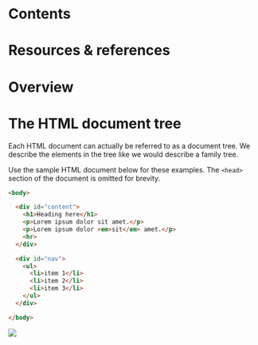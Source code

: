 # Contents

# Resources & references

# Overview

# The HTML document tree
Each HTML document can actually be referred to as a document tree. We describe the elements in the tree like we would describe a family tree.

Use the sample HTML document below for these examples. The `<head>` section of the document is omitted for brevity.

```html
<body>

  <div id="content">
    <h1>Heading here</h1>
    <p>Lorem ipsum dolor sit amet.</p>
    <p>Lorem ipsum dolor <em>sit</em> amet.</p>
    <hr>
  </div>

  <div id="nav">
    <ul>
      <li>item 1</li>
      <li>item 2</li>
      <li>item 3</li>
    </ul>
  </div>

</body>
```

![](http://web.simmons.edu/~grabiner/comm244/weekfour/tree.gif)

